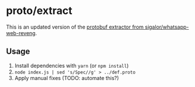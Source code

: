 # proto/extract
This is an updated version of the [protobuf extractor from sigalor/whatsapp-web-reveng](https://github.com/sigalor/whatsapp-web-reveng/tree/master/doc/spec/protobuf-extractor).

## Usage
1. Install dependencies with `yarn` (or `npm install`)
2. `node index.js | sed 's/Spec//g' > ../def.proto`
3. Apply manual fixes (TODO: automate this?)
